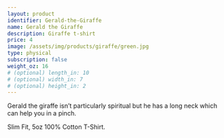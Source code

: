 ```yaml
---
layout: product
identifier: Gerald-the-Giraffe
name: Gerald the Giraffe
description: Giraffe t-shirt
price: 4
image: /assets/img/products/giraffe/green.jpg
type: physical
subscription: false
weight_oz: 16
# (optional) length_in: 10
# (optional) width_in: 7
# (optional) height_in: 2
---
```


Gerald the giraffe isn’t particularly spiritual but he has a long neck which can help you in a pinch.

Slim Fit, 5oz 100% Cotton T-Shirt.
